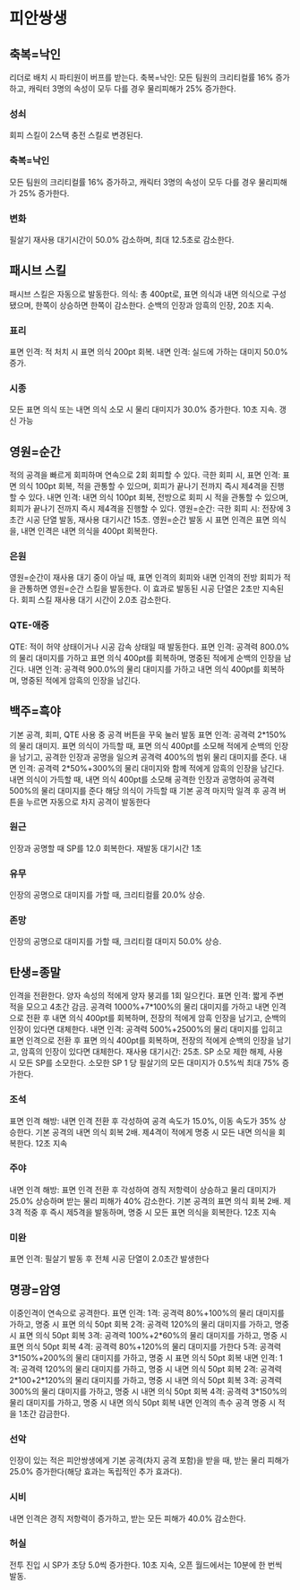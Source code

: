 # 피안쌍생

## 축복=낙인

리더로 배치 시 파티원이 버프를 받는다.
축복=낙인: 모든 팀원의 크리티컬률 16% 증가하고, 캐릭터 3명의 속성이 모두 다를 경우 물리피해가 25% 증가한다.

### 성쇠

회피 스킬이 2스택 충전 스킬로 변경된다.

### 축복=낙인

모든 팀원의 크리티컬률 16% 증가하고, 캐릭터 3명의 속성이 모두 다를 경우 물리피해가 25% 증가한다.

### 변화

필살기 재사용 대기시간이 50.0% 감소하며, 최대 12.5초로 감소한다.

## 패시브 스킬

패시브 스킬은 자동으로 발동한다.
의식: 총 400pt로, 표면 의식과 내면 의식으로 구성됐으며, 한쪽이 상승하면 한쪽이 감소한다. 순백의 인장과 암흑의 인장, 20초 지속.

### 표리

표면 인격: 적 처치 시 표면 의식 200pt 회복.
내면 인격: 실드에 가하는 대미지 50.0% 증가.

### 시종

모든 표면 의식 또는 내면 의식 소모 시 물리 대미지가 30.0% 증가한다. 10초 지속. 갱신 가능

## 영원=순간

적의 공격을 빠르게 회피하며 연속으로 2회 회피할 수 있다.
극한 회피 시,
표면 인격: 표면 의식 100pt 회복, 적을 관통할 수 있으며, 회피가 끝나기 전까지 즉시 제4격을 진행할 수 있다.
내면 인격: 내면 의식 100pt 회복, 전방으로 회피 시 적을 관통할 수 있으며, 회피가 끝나기 전까지 즉시 제4격을 진행할 수 있다.
영원=순간: 극한 회피 시: 전장에 3초간 시공 단열 발동, 재사용 대기시간 15초. 영원=순간 발동 시 표면 인격은 표면 의식을, 내면 인격은 내면 의식을 400pt 회복한다.

### 은원

영원=순간이 재사용 대기 중이 아닐 때, 표면 인격의 회피와 내면 인격의 전방 회피가 적을 관통하면 영원=순간 스킬을 발동한다. 이 효과로 발동된 시공 단열은 2초만 지속된다. 회피 스킬 재사용 대기 시간이 2.0초 감소한다.

### QTE-애증

QTE: 적이 허약 상태이거나 시공 감속 상태일 때 발동한다. 표면 인격: 공격력 800.0%의 물리 대미지를 가하고 표면 의식 400pt를 회복하며, 명중된 적에게 순백의 인장을 남긴다. 내면 인격: 공격력 900.0%의 물리 대미지를 가하고 내면 의식 400pt를 회복하며, 명중된 적에게 암흑의 인장을 남긴다.

## 백주=흑야

기본 공격, 회피, QTE 사용 중 공격 버튼을 꾸욱 눌러 발동
표면 인격: 공격력 2\*150%의 물리 대미지. 표면 의식이 가득할 때, 표면 의식 400pt를 소모해 적에게 순백의 인장을 남기고, 공격한 인장과 공명을 일으켜 공격력 400%의 범위 물리 대미지를 준다.
내면 인격: 공격력 2\*50%+300%의 물리 대미지와 함께 적에게 암흑의 인장을 남긴다. 내면 의식이 가득할 때, 내면 의식 400pt를 소모해 공격한 인장과 공명하여 공격력 500%의 물리 대미지를 준다
해당 의식이 가득할 때 기본 공격 마지막 일격 후 공격 버튼을 누르면 자동으로 차지 공격이 발동한다

### 원근

인장과 공명할 때 SP를 12.0 회복한다. 재발동 대기시간 1초

### 유무

인장의 공명으로 대미지를 가할 때, 크리티컬률 20.0% 상승.

### 존망

인장의 공명으로 대미지를 가할 때, 크리티컬 대미지 50.0% 상승.

## 탄생=종말

인격을 전환한다.
양자 속성의 적에게 양자 붕괴를 1회 일으킨다.
표면 인격: 짧게 주변 적을 모으고 4초간 감금. 공격력 1000%+7\*100%의 물리 대미지를 가하고 내면 인격으로 전환 후 내면 의식 400pt를 회복하며, 전장의 적에게 암흑 인장을 남기고, 순백의 인장이 있다면 대체한다.
내면 인격: 공격력 500%+2500%의 물리 대미지를 입히고 표면 인격으로 전환 후 표면 의식 400pt를 회복하며, 전장의 적에게 순백의 인장을 남기고, 암흑의 인장이 있다면 대체한다.
재사용 대기시간: 25초. SP 소모 제한 해제, 사용 시 모든 SP를 소모한다. 소모한 SP 1 당 필살기의 모든 대미지가 0.5%씩 최대 75% 증가한다.

### 조석

표면 인격 해방: 내면 인격 전환 후 각성하여 공격 속도가 15.0%, 이동 속도가 35% 상승한다. 기본 공격의 내면 의식 회복 2배. 제4격이 적에게 명중 시 모든 내면 의식을 회복한다. 12초 지속

### 주야

내면 인격 해방: 표면 인격 전환 후 각성하여 경직 저항력이 상승하고 물리 대미지가 25.0% 상승하며 받는 물리 피해가 40% 감소한다. 기본 공격의 표면 의식 회복 2배. 제3격 적중 후 즉시 제5격을 발동하며, 명중 시 모든 표면 의식을 회복한다. 12초 지속

### 미완

표면 인격: 필살기 발동 후 전체 시공 단열이 2.0초간 발생한다

## 명광=암영

이중인격이 연속으로 공격한다.
표면 인격:
1격: 공격력 80%+100%의 물리 대미지를 가하고, 명중 시 표면 의식 50pt 회복
2격: 공격력 120%의 물리 대미지를 가하고, 명중 시 표면 의식 50pt 회복
3격: 공격력 100%+2\*60%의 물리 대미지를 가하고, 명중 시 표면 의식 50pt 회복
4격: 공격력 80%+120%의 물리 대미지를 가한다
5격: 공격력 3\*150%+200%의 물리 대미지를 가하고, 명중 시 표면 의식 50pt 회복
내면 인격:
1격: 공격력 120%의 물리 대미지를 가하고, 명중 시 내면 의식 50pt 회복
2격: 공격력 2\*100+2\*120%의 물리 대미지를 가하고, 명중 시 내면 의식 50pt 회복
3격: 공격력 300%의 물리 대미지를 가하고, 명중 시 내면 의식 50pt 회복
4격: 공격력 3\*150%의 물리 대미지를 가하고, 명중 시 내면 의식 50pt 회복
내면 인격의 촉수 공격 명중 시 적을 1초간 감금한다.

### 선악

인장이 있는 적은 피안쌍생에게 기본 공격(차지 공격 포함)을 받을 때, 받는 물리 피해가 25.0% 증가한다(해당 효과는 독립적인 추가 효과다).

### 시비

내면 인격은 경직 저항력이 증가하고, 받는 모든 피해가 40.0% 감소한다.

### 허실

전투 진입 시 SP가 초당 5.0씩 증가한다. 10초 지속, 오픈 월드에서는 10분에 한 번씩 발동.

